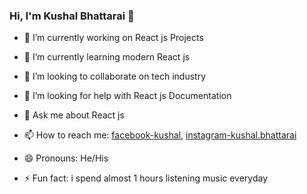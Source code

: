 ### Hi, I'm Kushal Bhattarai 👋


- 🔭 I’m currently working on React js Projects
- 🌱 I’m currently learning modern React js
- 👯 I’m looking to collaborate on tech industry
- 🤔 I’m looking for help with React js Documentation
- 💬 Ask me about React js
- 📫 How to reach me: [facebook-kushal](https://www.facebook.com/kushal.bhattarai.948/), [instagram-kushal.bhattarai](https://www.instagram.com/kushal.bhattarai/)
                     
- 😄 Pronouns: He/His
- ⚡ Fun fact: i spend almost 1 hours listening music everyday

